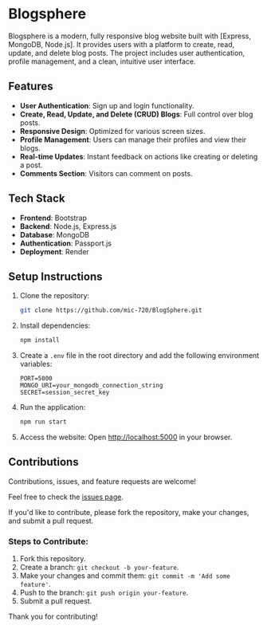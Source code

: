 # Blogsphere

Blogsphere is a modern, fully responsive blog website built with [Express, MongoDB, Node.js]. It provides users with a platform to create, read, update, and delete blog posts. The project includes user authentication, profile management, and a clean, intuitive user interface.

## Features

- **User Authentication**: Sign up and login functionality.
- **Create, Read, Update, and Delete (CRUD) Blogs**: Full control over blog posts.
- **Responsive Design**: Optimized for various screen sizes.
- **Profile Management**: Users can manage their profiles and view their blogs.
- **Real-time Updates**: Instant feedback on actions like creating or deleting a post.
- **Comments Section**: Visitors can comment on posts.
  
## Tech Stack

- **Frontend**: Bootstrap 
- **Backend**: Node.js, Express.js
- **Database**: MongoDB
- **Authentication**: Passport.js 
- **Deployment**: Render

## Setup Instructions

1. Clone the repository:
    ```bash
    git clone https://github.com/mic-720/BlogSphere.git
    ```

2. Install dependencies:
    ```bash
    npm install
    ```

3. Create a `.env` file in the root directory and add the following environment variables:
    ```
    PORT=5000
    MONGO_URI=your_mongodb_connection_string
    SECRET=session_secret_key
    ```

4. Run the application:
    ```bash
    npm run start
    ```

5. Access the website:
    Open [http://localhost:5000](http://localhost:5000) in your browser.


## Contributions

Contributions, issues, and feature requests are welcome!

Feel free to check the [issues page](https://github.com/mic-720/BlogSphere/issues).

If you'd like to contribute, please fork the repository, make your changes, and submit a pull request.

### Steps to Contribute:
1. Fork this repository.
2. Create a branch: `git checkout -b your-feature`.
3. Make your changes and commit them: `git commit -m 'Add some feature'`.
4. Push to the branch: `git push origin your-feature`.
5. Submit a pull request.

Thank you for contributing!
